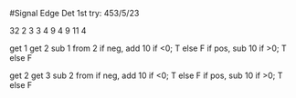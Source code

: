 #Signal Edge Det
1st try:
453/5/23


32
2
3
3
4
9
4
9
11
4

get 1
get 2
sub 1 from 2
if neg, add 10
  if <0; T else F
if pos, sub 10
  if >0; T else F

get 2
get 3
sub 2 from 
if neg, add 10
  if <0; T else F
if pos, sub 10
  if >0; T else F